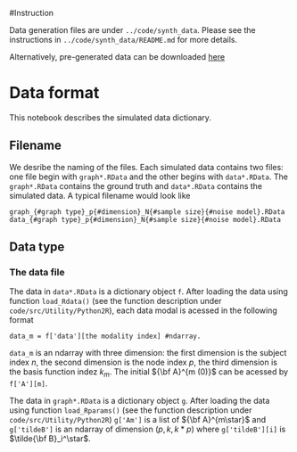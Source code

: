#Instruction

Data generation files are under `../code/synth_data`. Please see the instructions in `../code/synth_data/README.md` for more details.

Alternatively, pre-generated data can be downloaded [here](https://drive.google.com/drive/folders/1EbHl0Q2oE_ME3WjLWINdSlg_M9VJM0Qy?usp=share_link)



# Data format

This notebook describes the simulated data dictionary. 

## Filename
We desribe the naming of the files.
Each simulated data contains two files: one file begin with `graph*.RData` and the other begins with `data*.RData`.
The `graph*.RData` contains the ground truth and `data*.RData` contains the simulated data. A typical filename would look like
```
graph_{#graph type}_p{#dimension}_N{#sample size}{#noise model}.RData
data_{#graph type}_p{#dimension}_N{#sample size}{#noise model}.RData
```

## Data type

### The data file
The  data in `data*.RData` is a dictionary object `f`. After loading the data using function `load_Rdata()` (see the function description under `code/src/Utility/Python2R`), each data modal is acessed in the following format
```
data_m = f['data'][the modality index] #ndarray.
```
`data_m` is an ndarray with three dimension: the first dimension is the subject index $n$, the second dimension is the node index $p$, the third dimension is the basis function indez $k_m$. The initial ${\bf A}^{m (0)}$ can be acessed by `f['A'][m]`.


The  data in `graph*.RData` is a  dictionary object `g`. After loading the data using function `load_Rparams()` (see the function description under `code/src/Utility/Python2R`)
`g['Am']` is a list of ${\bf A}^{m\star}$ and `g['tildeB']` is an ndarray of dimension $(p,k,k*p)$ where `g['tildeB'][i]` is $\tilde{\bf B}_i^\star$.